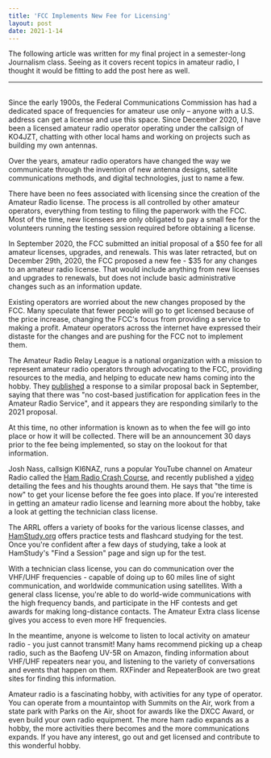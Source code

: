 ```yaml
---
title: 'FCC Implements New Fee for Licensing'
layout: post
date: 2021-1-14
---
```


The following article was written for my final project in a semester-long Journalism class. Seeing as it covers recent topics in amateur radio, I thought it would be fitting to add the post here as well. 

---

<br>
Since the early 1900s, the Federal Communications Commission has had a dedicated space of frequencies for amateur use only – anyone with a U.S. address can get a license and use this space. Since December 2020, I have been a licensed amateur radio operator operating under the callsign of KO4JZT, chatting with other local hams and working on projects such as building my own antennas.

Over the years, amateur radio operators have changed the way we communicate through the invention of new antenna designs, satellite communications methods, and digital technologies, just to name a few.

There have been no fees associated with licensing since the creation of the Amateur Radio license. The process is all controlled by other amateur operators, everything from testing to filing the paperwork with the FCC. Most of the time, new licensees are only obligated to pay a small fee for the volunteers running the testing session required before obtaining a license.

In September 2020, the FCC submitted an initial proposal of a $50 fee for all amateur licenses, upgrades, and renewals. This was later retracted, but on December 29th, 2020, the FCC proposed a new fee - $35 for any changes to an amateur radio license. That would include anything from new licenses and upgrades to renewals, but does not include basic administrative changes such as an information update.

Existing operators are worried about the new changes proposed by the FCC. Many speculate that fewer people will go to get licensed because of the price increase, changing the FCC&#39;s focus from providing a service to making a profit. Amateur operators across the internet have expressed their distaste for the changes and are pushing for the FCC not to implement them.

The Amateur Radio Relay League is a national organization with a mission to represent amateur radio operators through advocating to the FCC, providing resources to the media, and helping to educate new hams coming into the hobby. They [published](http://www.arrl.org/news/fcc-reduces-proposed-amateur-radio-application-fee-to-35) a response to a similar proposal back in September, saying that there was &quot;no cost-based justification for application fees in the Amateur Radio Service&quot;, and it appears they are responding similarly to the 2021 proposal.

At this time, no other information is known as to when the fee will go into place or how it will be collected. There will be an announcement 30 days prior to the fee being implemented, so stay on the lookout for that information.

Josh Nass, callsign KI6NAZ, runs a popular YouTube channel on Amateur Radio called the [Ham Radio Crash Course](https://www.youtube.com/c/hoshnasi), and recently published a [video](https://www.youtube.com/watch?v=_AphvG7pCyI) detailing the fees and his thoughts around them. He says that &quot;the time is now&quot; to get your license before the fee goes into place. If you&#39;re interested in getting an amateur radio license and learning more about the hobby, take a look at getting the technician class license.

The ARRL offers a variety of books for the various license classes, and [HamStudy.org](https://hamstudy.org/) offers practice tests and flashcard studying for the test. Once you&#39;re confident after a few days of studying, take a look at HamStudy&#39;s &quot;Find a Session&quot; page and sign up for the test.

With a technician class license, you can do communication over the VHF/UHF frequencies - capable of doing up to 60 miles line of sight communication, and worldwide communication using satellites. With a general class license, you&#39;re able to do world-wide communications with the high frequency bands, and participate in the HF contests and get awards for making long-distance contacts. The Amateur Extra class license gives you access to even more HF frequencies.

In the meantime, anyone is welcome to listen to local activity on amateur radio - you just cannot transmit! Many hams recommend picking up a cheap radio, such as the Baofeng UV-5R on Amazon, finding information about VHF/UHF repeaters near you, and listening to the variety of conversations and events that happen on them. RXFinder and RepeaterBook are two great sites for finding this information.

Amateur radio is a fascinating hobby, with activities for any type of operator. You can operate from a mountaintop with Summits on the Air, work from a state park with Parks on the Air, shoot for awards like the DXCC Award, or even build your own radio equipment. The more ham radio expands as a hobby, the more activities there becomes and the more communications expands. If you have any interest, go out and get licensed and contribute to this wonderful hobby.